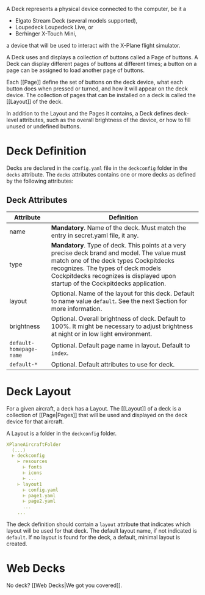 A Deck represents a physical device connected to the computer, be it a

- Elgato Stream Deck (several models supported),
- Loupedeck Loupedeck Live, or
- Berhinger X-Touch Mini,

a device that will be used to interact with the X-Plane flight simulator.

A Deck uses and displays a collection of buttons called a Page of buttons. A Deck can display different pages of buttons at different times; a button on a page can be assigned to load another page of buttons.

Each [[Page]]  define the set of buttons on the deck device, what each button does when pressed or turned, and how it will appear on the deck device. The collection of pages that can be installed on a deck is called the [[Layout]] of the deck.

In addition to the Layout and the Pages it contains, a Deck defines deck-level attributes, such as the overall brightness of the device, or how to fill unused or undefined buttons.

# Deck Definition

Decks are declared in the `config.yaml` file in the `deckconfig` folder in the `decks` attribute. The `decks` attributes contains one or more decks as defined by the following attributes:

## Deck Attributes

| Attribute               | Definition                                                                                                                                                                                                                                                       |
| ----------------------- | ---------------------------------------------------------------------------------------------------------------------------------------------------------------------------------------------------------------------------------------------------------------- |
| name                    | **Mandatory**. Name of the deck. Must match the entry in secret.yaml file, it any.<br>                                                                                                                                                                           |
| type                    | **Mandatory**. Type of deck. This points at a very precise deck brand and model. The value must match one of the deck types Cockpitdecks recognizes. The types of deck models Cockpitdecks recognizes is displayed upon startup of the Cockpitdecks application. |
| layout                  | Optional. Name of the layout for this deck. Default to name value `default`. See the next Section for more information.                                                                                                                                          |
| brightness              | Optional. Overall brightness of deck. Default to 100%. It might be necessary to adjust brightness at night or in low light environment.                                                                                                                          |
| `default-homepage-name` | Optional. Default page name in layout. Default to `index`.                                                                                                                                                                                                       |
| `default-*`             | Optional. Default attributes to use for deck.                                                                                                                                                                                                                    |
# Deck Layout

For a given aircraft, a deck has a Layout. The [[Layout]] of a deck is a collection of [[Page|Pages]] that will be used and displayed on the deck device for that aircraft.

A Layout is a folder in the `deckconfig` folder.

```yaml hl_lines="7"
XPlaneAircraftFolder
  (...)
  ⊢ deckconfig
    ⊢ resources
      ⊢ fonts
      ⊢ icons
      ⊢ ...
    ⊢ layout1
      ⊢ config.yaml
      ⊢ page1.yaml
      ⊢ page2.yaml
      ...
    ...
```

The deck definition should contain a `layout` attribute that indicates which layout will be used for that deck. The default layout name, if not indicated is `default`. If no layout is found for the deck, a default, minimal layout is created.

# Web Decks

No deck? [[Web Decks|We got you covered]].
